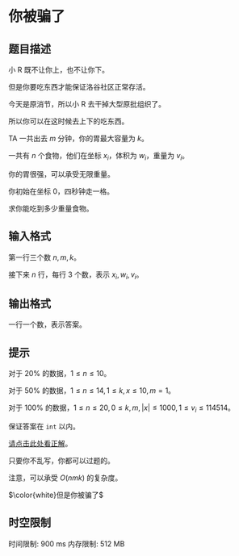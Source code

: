 # 你被骗了

## 题目描述

小 R 既不让你上，也不让你下。

但是你要吃东西才能保证洛谷社区正常存活。

今天是原消节，所以小 R 去干掉大型原批组织了。

所以你可以在这时候去上下的吃东西。

TA 一共出去 $m$ 分钟，你的胃最大容量为 $k$。

一共有 $n$ 个食物，他们在坐标 $x_i$，体积为 $w_i$，重量为 $v_i$。

你的胃很强，可以承受无限重量。

你初始在坐标 $0$，四秒钟走一格。

求你能吃到多少重量食物。

## 输入格式

第一行三个数 $n,m,k$。

接下来 $n$ 行，每行 $3$ 个数，表示 $x_i,w_i,v_i$。

## 输出格式

一行一个数，表示答案。

## 提示

对于 $20\%$ 的数据，$1\le n \le 10$。

对于 $50\%$ 的数据，$1\le n \le 14,1\le k,x \le 10,m=1$。

对于 $100\%$ 的数据，$1\le n\le 20,0 \le k,m,|x|\le 1000,1\le v_i\le 114514$。

保证答案在 `int` 以内。

[请点击此处看正解](https://www.bilibili.com/video/BV1GJ411x7h7/?spm_id_from=333.337.search-card.all.click)。

只要你不乱写，你都可以过题的。

注意，可以承受 $O(nmk)$ 的复杂度。

$\color{white}但是你被骗了$

## 时空限制

时间限制: 900 ms
内存限制: 512 MB
